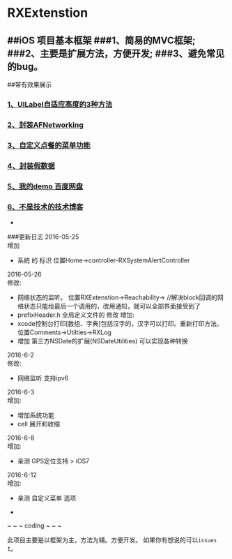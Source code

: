 # RXExtenstion
##iOS 项目基本框架
###1、简易的MVC框架;
###2、主要是扩展方法，方便开发;
###3、避免常见的bug。
-
##带有效果展示
### [1、UILabel自适应高度的3种方法](https://github.com/srxboys/RXExtenstion/blob/master/srxboys/label/UILabel3type.md) 

### [2、](http://weibo.com/1759864273/Dxsiixb4M?from=page_1005051759864273_profile&wvr=6&mod=weibotime&type=comment#_rnd1465802552136)[封装AFNetworking](http://blog.csdn.net/srxboys/article/details/50774553)

### [3、自定义点餐的菜单功能](https://github.com/srxboys/RXExtenstion/blob/master/srxboys/Menu/menu.md)

### [4、封装假数据](https://github.com/srxboys/RXExtenstion/tree/master/srxboys/falseData/falseData.md)

### [5、我的demo 百度网盘](http://pan.baidu.com/s/1hqH9ZNI) 

### [6、不是技术的技术博客](https://weibo.com/srxboys)
-
###更新日志
2016-05-25  
增加
* 系统 的 标识 位置Home->controller-RXSystemAlertController

2016-05-26  
修改: 
* 网络状态的监听。  位置RXExtenstion->Reachability-> 
  //解决block回调的网络状态只能给最后一个调用的，改用通知，就可以全部界面接受到了  
* prefixHeader.h 全局定义文件的 修改
增加:
* xcode控制台打印[数组、字典]包括汉字的，汉字可以打印。重新打印方法。 位置Comments->Utilties->RXLog
* 增加 第三方NSDate的扩展(NSDateUtilities)  可以实现各种转换

2016-6-2  
修改: 
* 网络监听 支持ipv6

2016-6-3   
增加:   
* 增加系统功能 
* cell 展开和收缩  

2016-6-8    
增加:
* 亲测 GPS定位支持 > iOS7

2016-6-12    
增加: 
* 亲测 自定义菜单 选项

-

~ ~ ~  coding ~ ~ ~ 

此项目主要是以框架为主，方法为辅。方便开发。 
如果你有想说的可以`issues I`。

